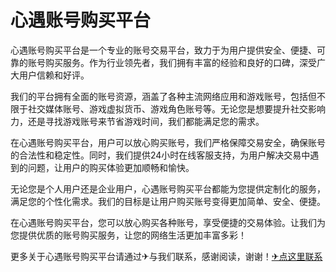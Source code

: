 # 心遇账号购买平台

心遇账号购买平台是一个专业的账号交易平台，致力于为用户提供安全、便捷、可靠的账号购买服务。作为行业领先者，我们拥有丰富的经验和良好的口碑，深受广大用户信赖和好评。

我们的平台拥有全面的账号资源，涵盖了各种主流网络应用和游戏账号，包括但不限于社交媒体账号、游戏虚拟货币、游戏角色账号等。无论您是想要提升社交影响力，还是寻找游戏账号来节省游戏时间，我们都能满足您的需求。

在心遇账号购买平台，用户可以放心购买账号，我们严格保障交易安全，确保账号的合法性和稳定性。同时，我们提供24小时在线客服支持，为用户解决交易中遇到的问题，让用户的购买体验更加顺畅和愉快。

无论您是个人用户还是企业用户，心遇账号购买平台都能为您提供定制化的服务，满足您的个性化需求。我们的目标是让用户购买账号变得更加简单、安全、便捷。

在心遇账号购买平台，您可以放心购买各种账号，享受便捷的交易体验。让我们为您提供优质的账号购买服务，让您的网络生活更加丰富多彩！

更多关于心遇账号购买平台请通过✈与我们联系，感谢阅读，谢谢！[✈点这里联系](https://d.k02.cc)